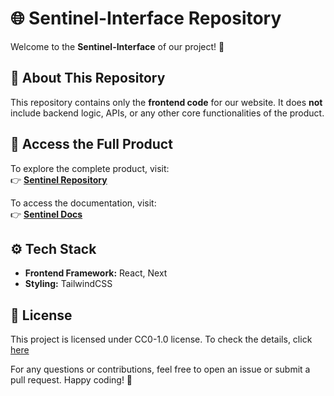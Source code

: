 # 🌐 Sentinel-Interface Repository  

Welcome to the **Sentinel-Interface** of our project! 🚀  

## 📌 About This Repository  
This repository contains only the **frontend code** for our website. It does **not** include backend logic, APIs, or any other core functionalities of the product.  

## 🔗 Access the Full Product  
To explore the complete product, visit:  
👉 **[Sentinel Repository](https://github.com/Aryanzutshi/Sentinel)**

To access the documentation, visit:  
👉 **[Sentinel Docs](https://app.gitbook.com/o/UO3hYGggJBMeQGIczTah/s/pDNUEw0AjuWkqfI1z0U9/)**

## ⚙️ Tech Stack  
- **Frontend Framework:**  React, Next  
- **Styling:** TailwindCSS    

## 📜 License  
This project is licensed under CC0-1.0 license. To check the details, click [here](https://github.com/Aryanzutshi/Sentinel-Interface/blob/main/LICENSE)  

For any questions or contributions, feel free to open an issue or submit a pull request. Happy coding! 🎉  
